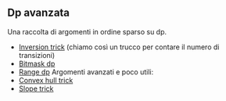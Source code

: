 ## Dp avanzata
Una raccolta di argomenti in ordine sparso su dp.
- [Inversion trick](./materiale/inversion_trick.md) (chiamo così un trucco per contare il numero di transizioni)
- [Bitmask dp](./materiale/bitmask_dp.md)
- [Range dp](./materiale/range_dp.md)
Argomenti avanzati e poco utili:
- [Convex hull trick](./materiale/cht.md)
- [Slope trick](./materiale/slope_trick.md)